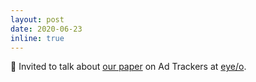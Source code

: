 ```yaml
---
layout: post
date: 2020-06-23
inline: true
---
```


🎪 Invited to talk about [our paper](https://arxiv.org/abs/2004.14826) on Ad Trackers at [eye/o](https://eyeo.com/).
